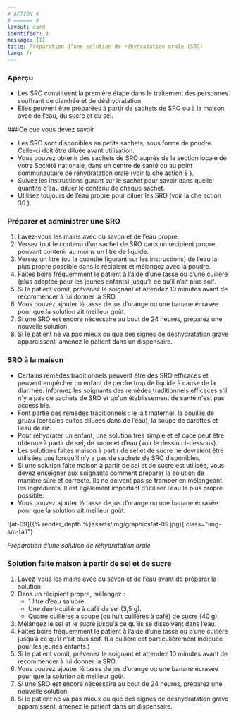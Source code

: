 ```yaml
---
# ACTION #
# ====== #
layout: card
identifier: 9
message: [1]
title: Préparation d’une solution de réhydratation orale (SRO)
lang: fr
---
```


### Aperçu

- Les SRO constituent la première étape dans le traitement des personnes souffrant de diarrhée et de déshydratation.
- Elles peuvent être préparées à partir de sachets de SRO ou à la maison, avec de l’eau, du sucre et du sel.

###Ce que vous devez savoir

- Les SRO sont disponibles en petits sachets, sous forme de poudre. Celle-ci doit être diluée avant utilisation.
- Vous pouvez obtenir des sachets de SRO auprès de la section locale de votre Société nationale, dans un centre de santé ou au point communautaire de réhydratation orale (voir la  che action 8 <a class="crosslink" href="{% render_depth %}{% render_link action|8 %}"><i class="fas fa-external-link-alt" aria-hidden="true"></i></a>).
- Suivez les instructions  gurant sur le sachet pour savoir dans quelle quantité d’eau diluer le contenu de chaque sachet.
- Utilisez toujours de l’eau propre pour diluer les SRO (voir la  che action 30 <a class="crosslink" href="{% render_depth %}{% render_link action|30 %}"><i class="fas fa-external-link-alt" aria-hidden="true"></i></a>).

### Préparer et administrer une SRO

1. Lavez-vous les mains avec du savon et de l’eau propre.
2. Versez tout le contenu d’un sachet de SRO dans un récipient propre pouvant contenir au moins un litre de liquide.
3. Versez un litre (ou la quantité figurant sur les instructions) de l’eau la plus propre possible dans le récipient et mélangez avec la poudre.
4. Faites boire fréquemment le patient à l’aide d’une tasse ou d’une cuillère (plus adaptée pour les jeunes enfants) jusqu’à ce qu’il n’ait plus soif.
5. Si le patient vomit, prévenez le soignant et attendez 10 minutes avant de recommencer à lui donner la SRO.
6. Vous pouvez ajouter 1⁄2 tasse de jus d’orange ou une banane écrasée pour que la solution ait meilleur goût.
7. Si une SRO est encore nécessaire au bout de 24 heures, préparez une nouvelle solution.
8. Si le patient ne va pas mieux ou que des signes de déshydratation grave apparaissent, amenez le patient dans un dispensaire.

### SRO à la maison

- Certains remèdes traditionnels peuvent être des SRO efficaces et peuvent empêcher un enfant de perdre trop de liquide à cause de la diarrhée. Informez les soignants des remèdes traditionnels efficaces s'il n'y a pas de sachets de SRO et qu'un établissement de santé n'est pas accessible.
- Font partie des remèdes traditionnels : le lait maternel, la bouillie de gruau (céréales cuites diluées dans de l’eau), la soupe de carottes et l’eau de riz.
- Pour réhydrater un enfant, une solution très simple et ef cace peut être obtenue à partir de sel, de sucre et d’eau (voir le dessin ci-dessous).
- Les solutions faites maison à partir de sel et de sucre ne devraient être utilisées que lorsqu’il n’y a pas de sachets de SRO disponibles.
- Si une solution faite maison à partir de sel et de sucre est utilisée, vous devez enseigner aux soignants comment préparer la solution de manière sûre et correcte. Ils ne doivent pas se tromper en mélangeant les ingrédients. Il est également important d’utiliser l’eau la plus propre possible.
- Vous pouvez ajouter 1⁄2 tasse de jus d’orange ou une banane écrasée pour que la solution ait meilleur goût.

![at-09]({% render_depth %}assets/img/graphics/at-09.jpg){:class="img-sm-tall"}

*Préparation d’une solution de réhydratation orale*

### Solution faite maison à partir de sel et de sucre

1. Lavez-vous les mains avec du savon et de l’eau avant de préparer la solution.
2. Dans un récipient propre, mélangez :
    - 1 litre d’eau salubre.
    - Une demi-cuillère à café de sel (3,5 g).
    - Quatre cuillères à soupe (ou huit cuillères à café) de sucre (40 g).
3. Mélangez le sel et le sucre jusqu’à ce qu’ils se dissolvent dans l’eau.
4. Faites boire fréquemment le patient à l’aide d’une tasse ou d’une cuillère jusqu’à ce qu’il n’ait plus soif. (La cuillère est particulièrement indiquée pour les jeunes enfants.)
5. Si le patient vomit, prévenez le soignant et attendez 10 minutes avant de recommencer à lui donner la SRO.
6. Vous pouvez ajouter 1⁄2 tasse de jus d’orange ou une banane écrasée pour que la solution ait meilleur goût.
7. Si une SRO est encore nécessaire au bout de 24 heures, préparez une nouvelle solution.
8. Si le patient ne va pas mieux ou que des signes de déshydratation grave apparaissent, amenez le patient dans un dispensaire.
